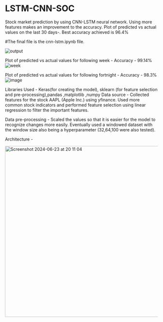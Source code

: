 # LSTM-CNN-SOC


Stock market prediction by using CNN-LSTM neural network. Using more features makes an improvement to the accuracy. Plot of predicted vs actual values on the last 30 days-.
Best accuracy achieved is 96.4%

#The final file is the cnn-lstm.ipynb file.

![output](https://github.com/parthgoel17/LSTM-CNN-SOC/assets/119148715/f12bc7d5-4495-4b99-bda8-c8b7c25edfd3)

Plot of predicted vs actual values for following week - 
Accuracy - 99.14%
![week](https://github.com/parthgoel17/LSTM-CNN-SOC/assets/119148715/ed94a1cf-18ae-4c73-9054-d0d849c20dd6)

Plot of predicted vs actual values for following fortnight - 
Accuracy - 98.3%
![image](https://github.com/parthgoel17/LSTM-CNN-SOC/assets/119148715/4270d099-3785-4779-a78d-18205ca3f303)

Libraries Used - Keras(for creating the model), sklearn (for feature selection and pre-processing),pandas ,matplotlib ,numpy
Data source - Collected features for the stock AAPL (Apple Inc.) using yfinance. Used more common stock indicators and performed feature selection using linear regression to filter the important features. 

Data pre-processing - Scaled the values so that it is easier for the model to recognize changes more easily. Eventually used a windowed dataset with the window size also being a hyperparameter (32,64,100 were also tested).

Architecture - 

<img width="564" alt="Screenshot 2024-06-23 at 20 11 04" src="https://github.com/parthgoel17/LSTM-CNN-SOC/assets/119148715/58e7cd0b-b1df-4af9-abef-f76ac3705391">

